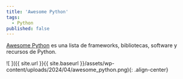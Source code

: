 ```yaml
---
title: 'Awesome Python'
tags: 
  - Python
published: false
---
```

[Awesome Python](https://github.com/vinta/awesome-python) es una lista de frameworks, bibliotecas, software y recursos de Python.

![ ]({{ site.url }}{{ site.baseurl }}/assets/wp-content/uploads/2024/04/awesome_python.png){: .align-center}